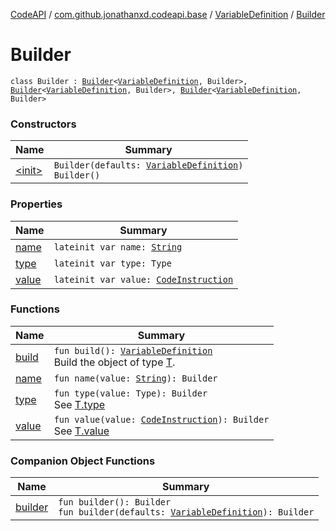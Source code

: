 [CodeAPI](../../../index.md) / [com.github.jonathanxd.codeapi.base](../../index.md) / [VariableDefinition](../index.md) / [Builder](.)

# Builder

`class Builder : `[`Builder`](../../-named/-builder/index.md)`<`[`VariableDefinition`](../index.md)`, Builder>, `[`Builder`](../../-typed/-builder/index.md)`<`[`VariableDefinition`](../index.md)`, Builder>, `[`Builder`](../../-value-holder/-builder/index.md)`<`[`VariableDefinition`](../index.md)`, Builder>`

### Constructors

| Name | Summary |
|---|---|
| [&lt;init&gt;](-init-.md) | `Builder(defaults: `[`VariableDefinition`](../index.md)`)`<br>`Builder()` |

### Properties

| Name | Summary |
|---|---|
| [name](name.md) | `lateinit var name: `[`String`](https://kotlinlang.org/api/latest/jvm/stdlib/kotlin/-string/index.html) |
| [type](type.md) | `lateinit var type: Type` |
| [value](value.md) | `lateinit var value: `[`CodeInstruction`](../../../com.github.jonathanxd.codeapi/-code-instruction.md) |

### Functions

| Name | Summary |
|---|---|
| [build](build.md) | `fun build(): `[`VariableDefinition`](../index.md)<br>Build the object of type [T](#). |
| [name](name.md) | `fun name(value: `[`String`](https://kotlinlang.org/api/latest/jvm/stdlib/kotlin/-string/index.html)`): Builder` |
| [type](type.md) | `fun type(value: Type): Builder`<br>See [T.type](#) |
| [value](value.md) | `fun value(value: `[`CodeInstruction`](../../../com.github.jonathanxd.codeapi/-code-instruction.md)`): Builder`<br>See [T.value](#) |

### Companion Object Functions

| Name | Summary |
|---|---|
| [builder](builder.md) | `fun builder(): Builder`<br>`fun builder(defaults: `[`VariableDefinition`](../index.md)`): Builder` |
